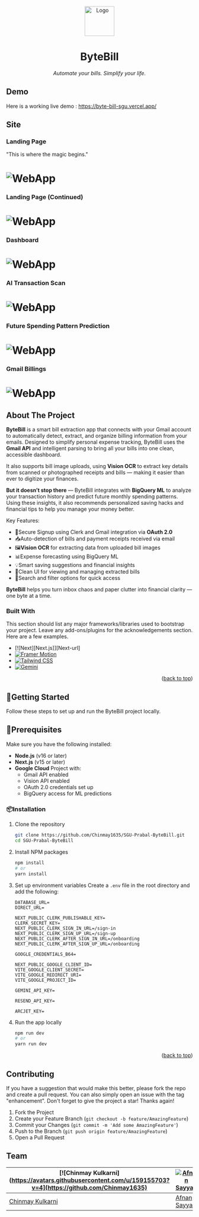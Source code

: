 <!-- Improved compatibility of back to top link: See: https://github.com/othneildrew/Best-README-Template/pull/73 -->
<a id="readme-top"></a>
<!--
*** Thanks for checking out the Best-README-Template. If you have a suggestion
*** that would make this better, please fork the repo and create a pull request
*** or simply open an issue with the tag "enhancement".
*** Don't forget to give the project a star!
*** Thanks again! Now go create something AMAZING! :D
-->



<!-- PROJECT SHIELDS -->
<!--
*** I'm using markdown "reference style" links for readability.
*** Reference links are enclosed in brackets [ ] instead of parentheses ( ).
*** See the bottom of this document for the declaration of the reference variables
*** for contributors-url, forks-url, etc. This is an optional, concise syntax you may use.
*** https://www.markdownguide.org/basic-syntax/#reference-style-links
-->


<!-- PROJECT LOGO -->
<br />
<div align="center">
  <a href="https://github.com/Chinmay1635/SGU-Prabal-ByteBill">
    <img src="https://afnan-001.github.io/deployed_images/minilogo.png" alt="Logo" width="80" height="80" align="center">
  </a>

  <h1 align="center">ByteBill</h3>

  <p align="center">
    <i>Automate your bills. Simplify your life.</i>
    <br />

</div>

## Demo
Here is a working live demo :  https://byte-bill-sgu.vercel.app/


## Site
### Landing Page
"This is where the magic begins."
# ![WebApp](https://afnan-001.github.io/deployed_images/landing_page.png)

### Landing Page (Continued)
# ![WebApp](https://afnan-001.github.io/deployed_images/landing_page2.png)

### Dashboard
# ![WebApp](https://afnan-001.github.io/deployed_images/dashboard.png)

### AI Transaction Scan
# ![WebApp](https://afnan-001.github.io/deployed_images/add_transaction.png)

### Future Spending Pattern Prediction
# ![WebApp](https://afnan-001.github.io/deployed_images/predict.png)

### Gmail Billings
# ![WebApp](https://afnan-001.github.io/deployed_images/gmail.png)



<!-- ABOUT THE PROJECT -->
## About The Project


**ByteBill** is a smart bill extraction app that connects with your Gmail account to automatically detect, extract, and organize billing information from your emails. Designed to simplify personal expense tracking, ByteBill uses the **Gmail API** and intelligent parsing to bring all your bills into one clean, accessible dashboard.

It also supports bill image uploads, using **Vision OCR** to extract key details from scanned or photographed receipts and bills — making it easier than ever to digitize your finances.

**But it doesn’t stop there** — ByteBill integrates with **BigQuery ML** to analyze your transaction history and predict future monthly spending patterns. Using these insights, it also recommends personalized saving hacks and financial tips to help you manage your money better.

Key Features:
* 🔐Secure Signup using Clerk and Gmail integration via **OAuth 2.0**
* 📥Auto-detection of bills and payment receipts received via email
* 🖼️**Vision OCR** for extracting data from uploaded bill images
* 📊Expense forecasting using BigQuery ML
* 💡Smart saving suggestions and financial insights
* 🧾Clean UI for viewing and managing extracted bills
* 🔎Search and filter options for quick access

**ByteBill** helps you turn inbox chaos and paper clutter into financial clarity — one byte at a time.


### Built With

This section should list any major frameworks/libraries used to bootstrap your project. Leave any add-ons/plugins for the acknowledgements section. Here are a few examples.

* [![Next][Next.js]][Next-url]
* [![Framer Motion](https://img.shields.io/badge/Framer%20motion-black?style=for-the-badge&logo=framer&logoColor=white)](https://www.framer.com/motion/")
* [![Tailwind CSS]()](https://tailwindcss.com/)
* [![Gemini](https://img.shields.io/badge/Gemini%20AI-4285F4?style=flat&logo=google&logoColor=white)](https://deepmind.google/technologies/gemini/)



<p align="right">(<a href="#readme-top">back to top</a>)</p>



<!-- GETTING STARTED -->
## 🚀Getting Started

Follow these steps to set up and run the ByteBill project locally.

## 🔧Prerequisites
Make sure you have the following installed:
* **Node.js** (v16 or later)
* **Next.js** (v15 or later)
* **Google Cloud** Project with:
  * Gmail API enabled
  * Vision API enabled
  * OAuth 2.0 credentials set up
  * BigQuery access for ML predictions



### 📦Installation


1. Clone the repository
   ```sh
   git clone https://github.com/Chinmay1635/SGU-Prabal-ByteBill.git
   cd SGU-Prabal-ByteBill
   ```
2. Install NPM packages
   ```sh
   npm install
   # or
   yarn install
   ```
3. Set up environment variables 
   Create a `.env` file in the root directory and add the following:

   ```env
   DATABASE_URL=
   DIRECT_URL=

   NEXT_PUBLIC_CLERK_PUBLISHABLE_KEY=
   CLERK_SECRET_KEY=
   NEXT_PUBLIC_CLERK_SIGN_IN_URL=/sign-in
   NEXT_PUBLIC_CLERK_SIGN_UP_URL=/sign-up
   NEXT_PUBLIC_CLERK_AFTER_SIGN_IN_URL=/onboarding
   NEXT_PUBLIC_CLERK_AFTER_SIGN_UP_URL=/onboarding

   GOOGLE_CREDENTIALS_B64=

   NEXT_PUBLIC_GOOGLE_CLIENT_ID=
   VITE_GOOGLE_CLIENT_SECRET=
   VITE_GOOGLE_REDIRECT_URI=
   VITE_GOOGLE_PROJECT_ID=

   GEMINI_API_KEY=

   RESEND_API_KEY=

   ARCJET_KEY=
   ```

4. Run the app locally
   ```sh
   npm run dev
   # or
   yarn run dev
   ```

<p align="right">(<a href="#readme-top">back to top</a>)</p>

<!-- CONTRIBUTING -->
## Contributing

If you have a suggestion that would make this better, please fork the repo and create a pull request. You can also simply open an issue with the tag "enhancement".
Don't forget to give the project a star! Thanks again!

1. Fork the Project
2. Create your Feature Branch (`git checkout -b feature/AmazingFeature`)
3. Commit your Changes (`git commit -m 'Add some AmazingFeature'`)
4. Push to the Branch (`git push origin feature/AmazingFeature`)
5. Open a Pull Request


## Team

[![Chinmay Kulkarni](https://avatars.githubusercontent.com/u/159155703?v=4](https://github.com/Chinmay1635)  | [![Afnan Sayyad](https://avatars.githubusercontent.com/u/152024018?v=4)](https://github.com/Afnan-001) | 
---|---
[Chinmay Kulkarni ](https://github.com/Chinmay1635) |[Afnan Sayyad](https://github.com/Afnan-001)


